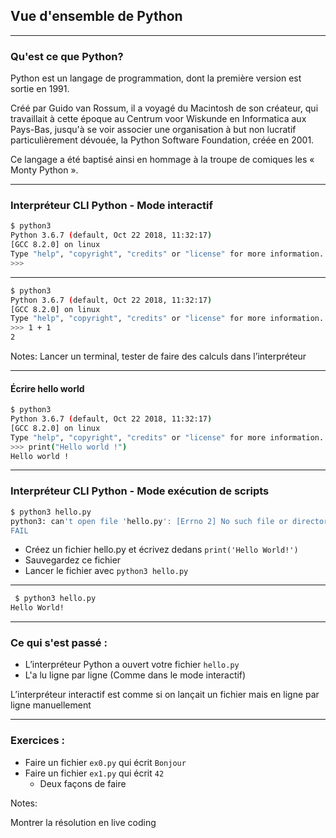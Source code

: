 ## Vue d'ensemble de Python

---

### Qu'est ce que Python?

Python est un langage de programmation, dont la première version est sortie en 1991.

Créé par Guido van Rossum, il a voyagé du Macintosh de son créateur, qui travaillait à cette époque au Centrum voor Wiskunde en Informatica aux Pays-Bas, jusqu'à se voir associer une organisation à but non lucratif particulièrement dévouée, la Python Software Foundation, créée en 2001.

Ce langage a été baptisé ainsi en hommage à la troupe de comiques les « Monty Python ».

---

### Interpréteur CLI Python - Mode interactif

```bash
$ python3
Python 3.6.7 (default, Oct 22 2018, 11:32:17) 
[GCC 8.2.0] on linux
Type "help", "copyright", "credits" or "license" for more information.
>>>
```

---

```bash
$ python3
Python 3.6.7 (default, Oct 22 2018, 11:32:17) 
[GCC 8.2.0] on linux
Type "help", "copyright", "credits" or "license" for more information.
>>> 1 + 1
2
```

Notes:
Lancer un terminal, tester de faire des calculs dans l’interpréteur

---

#### Écrire hello world

```bash
$ python3
Python 3.6.7 (default, Oct 22 2018, 11:32:17) 
[GCC 8.2.0] on linux
Type "help", "copyright", "credits" or "license" for more information.
>>> print("Hello world !")
Hello world !
```

---

### Interpréteur CLI Python - Mode exécution de scripts

```bash
$ python3 hello.py                                                                           [11:55:23]
python3: can't open file 'hello.py': [Errno 2] No such file or directory
FAIL
``` 

- Créez un fichier hello.py et écrivez dedans `print('Hello World!')`
- Sauvegardez ce fichier
- Lancer le fichier avec `python3 hello.py`

---

```bash
 $ python3 hello.py                                                                            [11:58:46]
Hello World!
```

---

### Ce qui s'est passé :

- L’interpréteur Python a ouvert votre fichier `hello.py`
- L'a lu ligne par ligne (Comme dans le mode interactif)

L’interpréteur interactif est comme si on lançait un fichier mais en ligne par ligne manuellement

---

### Exercices :

- Faire un fichier `ex0.py` qui écrit `Bonjour`
- Faire un fichier `ex1.py` qui écrit `42`
    - Deux façons de faire

Notes:

Montrer la résolution en live coding